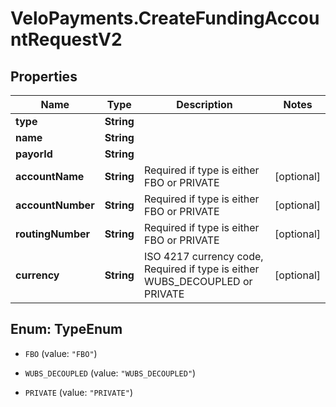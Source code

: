# VeloPayments.CreateFundingAccountRequestV2

## Properties

Name | Type | Description | Notes
------------ | ------------- | ------------- | -------------
**type** | **String** |  | 
**name** | **String** |  | 
**payorId** | **String** |  | 
**accountName** | **String** | Required if type is either FBO or PRIVATE | [optional] 
**accountNumber** | **String** | Required if type is either FBO or PRIVATE | [optional] 
**routingNumber** | **String** | Required if type is either FBO or PRIVATE | [optional] 
**currency** | **String** | ISO 4217 currency code, Required if type is either WUBS_DECOUPLED or PRIVATE | [optional] 



## Enum: TypeEnum


* `FBO` (value: `"FBO"`)

* `WUBS_DECOUPLED` (value: `"WUBS_DECOUPLED"`)

* `PRIVATE` (value: `"PRIVATE"`)





